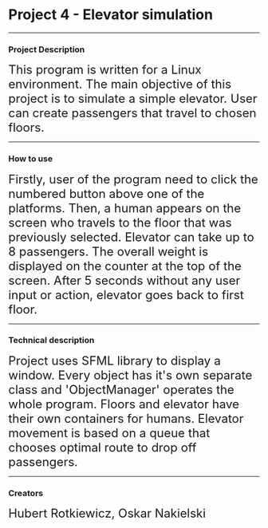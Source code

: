 # Project 4 - Elevator simulation
----
### Project Description

<font size="5">This program is written for a Linux environment. The main objective of this project is to simulate a simple elevator. User can create passengers that travel to chosen floors.
 </font>

----
### How to use
<font size="5">Firstly, user of the program need to click the numbered button above one of the platforms. Then, a human appears on the screen who travels to the floor that was previously selected. Elevator can take up to 8 passengers. The overall weight is displayed on the counter at the top of the screen. After 5 seconds without any user input or action, elevator goes back to first floor.  </font>

----
### Technical description

<font size="5">Project uses SFML library to display a window. Every object has it's own separate class and 'ObjectManager' operates the whole program. Floors and elevator have their own containers for humans. Elevator movement is based on a queue that chooses optimal route to drop off passengers.
</font>

---
### Creators
<font size="5">Hubert Rotkiewicz, Oskar Nakielski </font>

